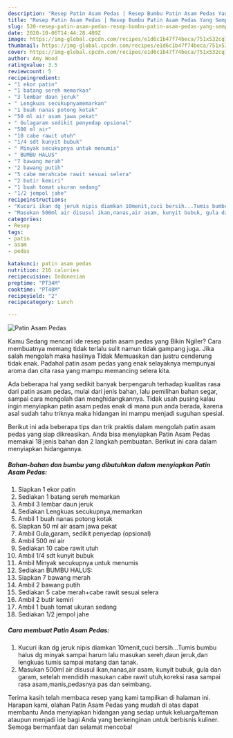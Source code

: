 ```yaml
---
description: "Resep Patin Asam Pedas | Resep Bumbu Patin Asam Pedas Yang Sempurna"
title: "Resep Patin Asam Pedas | Resep Bumbu Patin Asam Pedas Yang Sempurna"
slug: 520-resep-patin-asam-pedas-resep-bumbu-patin-asam-pedas-yang-sempurna
date: 2020-10-06T14:44:28.409Z
image: https://img-global.cpcdn.com/recipes/e1d6c1b47f74beca/751x532cq70/patin-asam-pedas-foto-resep-utama.jpg
thumbnail: https://img-global.cpcdn.com/recipes/e1d6c1b47f74beca/751x532cq70/patin-asam-pedas-foto-resep-utama.jpg
cover: https://img-global.cpcdn.com/recipes/e1d6c1b47f74beca/751x532cq70/patin-asam-pedas-foto-resep-utama.jpg
author: Amy Wood
ratingvalue: 3.5
reviewcount: 5
recipeingredient:
- "1 ekor patin"
- "1 batang sereh memarkan"
- "3 lembar daun jeruk"
- " Lengkuas secukupnyamemarkan"
- "1 buah nanas potong kotak"
- "50 ml air asam jawa pekat"
- " Gulagaram sedikit penyedap opsional"
- "500 ml air"
- "10 cabe rawit utuh"
- "1/4 sdt kunyit bubuk"
- " Minyak secukupnya untuk menumis"
- " BUMBU HALUS"
- "7 bawang merah"
- "2 bawang putih"
- "5 cabe merahcabe rawit sesuai selera"
- "2 butir kemiri"
- "1 buah tomat ukuran sedang"
- "1/2 jempol jahe"
recipeinstructions:
- "Kucuri ikan dg jeruk nipis diamkan 10menit,cuci bersih...Tumis bumbu halus dg minyak sampai harum lalu masukan sereh,daun jeruk,dan lengkuas tumis sampai matang dan tanak."
- "Masukan 500ml air disusul ikan,nanas,air asam, kunyit bubuk, gula dan garam, setelah mendidih masukan cabe rawit utuh,koreksi rasa sampai rasa asam,manis,pedasnya pas dan seimbang."
categories:
- Resep
tags:
- patin
- asam
- pedas

katakunci: patin asam pedas 
nutrition: 216 calories
recipecuisine: Indonesian
preptime: "PT34M"
cooktime: "PT48M"
recipeyield: "2"
recipecategory: Lunch

---
```



![Patin Asam Pedas](https://img-global.cpcdn.com/recipes/e1d6c1b47f74beca/751x532cq70/patin-asam-pedas-foto-resep-utama.jpg)

Kamu Sedang mencari ide resep patin asam pedas yang Bikin Ngiler? Cara membuatnya memang tidak terlalu sulit namun tidak gampang juga. Jika salah mengolah maka hasilnya Tidak Memuaskan dan justru cenderung tidak enak. Padahal patin asam pedas yang enak selayaknya mempunyai aroma dan cita rasa yang mampu memancing selera kita.

Ada beberapa hal yang sedikit banyak berpengaruh terhadap kualitas rasa dari patin asam pedas, mulai dari jenis bahan, lalu pemilihan bahan segar, sampai cara mengolah dan menghidangkannya. Tidak usah pusing kalau ingin menyiapkan patin asam pedas enak di mana pun anda berada, karena asal sudah tahu triknya maka hidangan ini mampu menjadi suguhan spesial.




Berikut ini ada beberapa tips dan trik praktis dalam mengolah patin asam pedas yang siap dikreasikan. Anda bisa menyiapkan Patin Asam Pedas memakai 18 jenis bahan dan 2 langkah pembuatan. Berikut ini cara dalam menyiapkan hidangannya.

<!--inarticleads1-->

##### Bahan-bahan dan bumbu yang dibutuhkan dalam menyiapkan Patin Asam Pedas:

1. Siapkan 1 ekor patin
1. Sediakan 1 batang sereh memarkan
1. Ambil 3 lembar daun jeruk
1. Sediakan  Lengkuas secukupnya,memarkan
1. Ambil 1 buah nanas potong kotak
1. Siapkan 50 ml air asam jawa pekat
1. Ambil  Gula,garam, sedikit penyedap (opsional)
1. Ambil 500 ml air
1. Sediakan 10 cabe rawit utuh
1. Ambil 1/4 sdt kunyit bubuk
1. Ambil  Minyak secukupnya untuk menumis
1. Sediakan  BUMBU HALUS:
1. Siapkan 7 bawang merah
1. Ambil 2 bawang putih
1. Sediakan 5 cabe merah+cabe rawit sesuai selera
1. Ambil 2 butir kemiri
1. Ambil 1 buah tomat ukuran sedang
1. Sediakan 1/2 jempol jahe




<!--inarticleads2-->

##### Cara membuat Patin Asam Pedas:

1. Kucuri ikan dg jeruk nipis diamkan 10menit,cuci bersih...Tumis bumbu halus dg minyak sampai harum lalu masukan sereh,daun jeruk,dan lengkuas tumis sampai matang dan tanak.
1. Masukan 500ml air disusul ikan,nanas,air asam, kunyit bubuk, gula dan garam, setelah mendidih masukan cabe rawit utuh,koreksi rasa sampai rasa asam,manis,pedasnya pas dan seimbang.




Terima kasih telah membaca resep yang kami tampilkan di halaman ini. Harapan kami, olahan Patin Asam Pedas yang mudah di atas dapat membantu Anda menyiapkan hidangan yang sedap untuk keluarga/teman ataupun menjadi ide bagi Anda yang berkeinginan untuk berbisnis kuliner. Semoga bermanfaat dan selamat mencoba!
